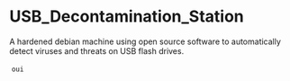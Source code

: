 # USB_Decontamination_Station

A hardened debian machine using open source software to automatically detect viruses and threats on USB flash drives.



​	`oui`










